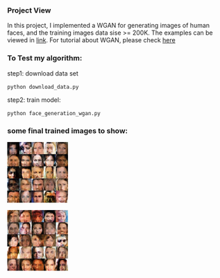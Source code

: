 ### Project View


In this project, I implemented a WGAN for generating images of human faces, and the training images data sise >= 200K. The examples can be viewed in [link](https://github.com/tiandiao123/deep_learning/tree/master/WGAN_face_generation/images_examples). For tutorial about WGAN, please check [here](https://lilianweng.github.io/lil-log/2017/08/20/from-GAN-to-WGAN.html)

### To Test my algorithm:

step1: download data set
```
python download_data.py
```
step2: train model:
```
python face_generation_wgan.py
```

### some final trained images to show:
![face1](https://github.com/tiandiao123/deep_learning/blob/master/WGAN_face_generation/images_examples/step_2800.png)

![face2](images_examples/step_200.png)